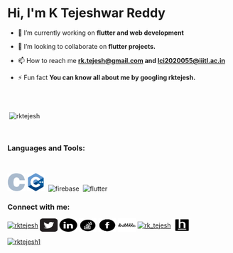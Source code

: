 <h1 align="left">Hi, I'm K Tejeshwar Reddy</h1>

- 🔭 I’m currently working on **flutter and web development**

- 👯 I’m looking to collaborate on **flutter projects.**

- 📫 How to reach me **rk.tejesh@gmail.com and lci2020055@iiitl.ac.in**

- ⚡ Fun fact **You can know all about me by googling rktejesh.**
<br>
<br>
<p>&nbsp;<img align="center" src="https://github-readme-stats.vercel.app/api?username=rktejesh&count_private=true&show_icons=true&theme=dracula" alt="rktejesh" />
</p>
<br>
<h3 align="left">Languages and Tools:</h3>
<br>
<p align="left"><img src="https://raw.githubusercontent.com/devicons/devicon/master/icons/c/c-original.svg" alt="c" width="40" height="40"/>&nbsp;<img src="https://raw.githubusercontent.com/devicons/devicon/master/icons/cplusplus/cplusplus-original.svg" alt="cplusplus" width="40" height="40"/>&nbsp; <img src="https://www.vectorlogo.zone/logos/firebase/firebase-icon.svg" alt="firebase" width="40" height="40"/>&nbsp; <img src="https://www.vectorlogo.zone/logos/flutterio/flutterio-icon.svg" alt="flutter" width="40" height="40"/> </p>

<h3 align="left">Connect with me:</h3>
<p align="left">
<a href="https://dev.to/rktejesh" target="blank"><img align="center" src="https://cdn.jsdelivr.net/npm/simple-icons@3.0.1/icons/dev-dot-to.svg" alt="rktejesh" height="30" width="40" /></a>
<a href="https://twitter.com/rktejesh1" target="blank"><img align="center" src="./353322.svg" alt="rktejesh1" height="30" width="40" /></a>
<a href="https://linkedin.com/in/rktejesh" target="blank"><img align="center" src="./linkedin_black_logo_icon_147114.svg" alt="rktejesh" height="30" width="40" /></a>
<a href="https://stackoverflow.com/users/14700514" target="blank"><img align="center" src="./iconfinder_stackoverflow_rounded_394191.svg" alt="rktejesh" height="30" width="40" /></a>
<a href="https://fb.com/rktejesh" target="blank"><img align="center" src="./iconfinder_facebook_circle_black_107153.svg" alt="rktejesh" height="30" width="40" /></a>
<a href="https://dribbble.com/rktejesh" target="blank"><img align="center" src="./iconfinder_BW_Dribbble_3_glyph_svg_5305156.svg" alt="rktejesh" height="30" width="40" /></a>
<a href="https://www.codechef.com/users/rk_tejesh" target="blank"><img align="center" src="https://cdn.jsdelivr.net/npm/simple-icons@3.1.0/icons/codechef.svg" alt="rk_tejesh" height="30" width="40" /></a>
<a href="https://www.hackerearth.com/@rktejesh" target="blank"><img align="center" src="./cib-hackerearth.svg" alt="rktejesh" height="30" width="40" /></a>
</p>

<p align="left"> <a href="https://twitter.com/rktejesh1" target="blank"><img src="https://img.shields.io/twitter/follow/rktejesh1?logo=twitter&style=for-the-badge" alt="rktejesh1" /></a> </p>
